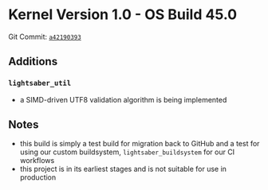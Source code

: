 # Kernel Version 1.0 - OS Build 45.0

Git Commit: [`a42190393`](https://github.com/HT-Studios/project-lightsaber/commit/a4219039355829e694e11c4fbd97fc05b94391f9)

## Additions

### `lightsaber_util`

- a SIMD-driven UTF8 validation algorithm is being implemented

## Notes

- this build is simply a test build for migration back to GitHub and a test for using our custom
  buildsystem, `lightsaber_buildsystem` for our CI workflows
- this project is in its earliest stages and is not suitable for use in production
